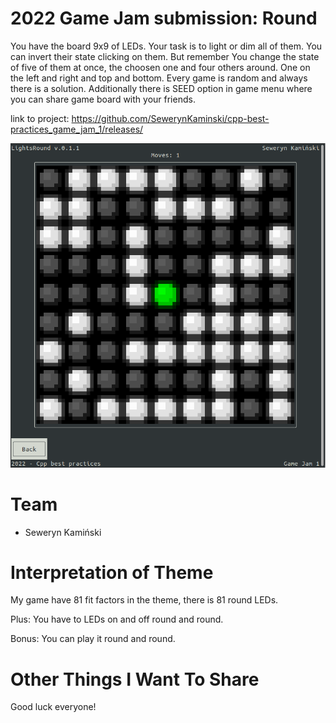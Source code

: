 # 2022 Game Jam submission: Round

You have the board 9x9 of LEDs. Your task is to light or dim all of them. You can invert their state clicking on them. But remember You change the state of five of them at once, the choosen one and four others around. One on the left and right and top and bottom. Every game is random and always there is a solution. Additionally there is SEED option in game menu where you can share game board with your friends.

link to project: https://github.com/SewerynKaminski/cpp-best-practices_game_jam_1/releases/

![Screenshot](https://github.com/SewerynKaminski/cpp-best-practices_game_jam_1/blob/main/LightsRound.png)

# Team

 * Seweryn Kamiński

# Interpretation of Theme

My game have 81 fit factors in the theme, there is 81 round LEDs.

Plus: You have to LEDs on and off round and round.

Bonus: You can play it round and round.

# Other Things I Want To Share

Good luck everyone!
